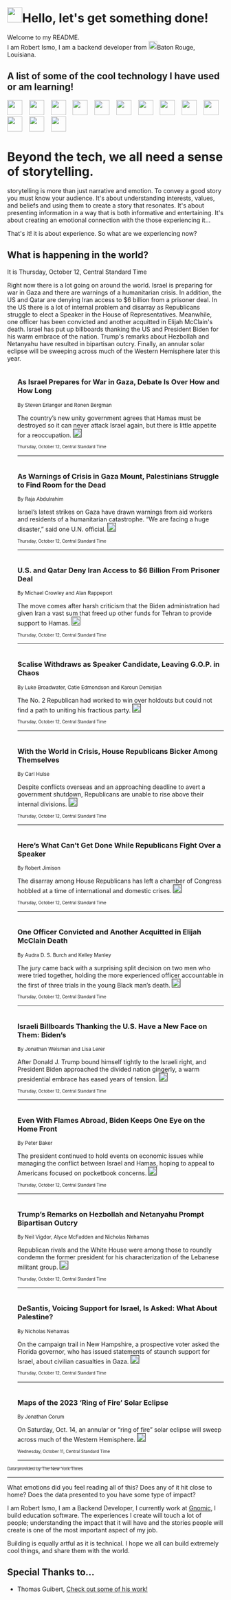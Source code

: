 <h1><img src="https://emojis.slackmojis.com/emojis/images/1643514375/3493/hot-coffee.gif?1643514375" width="35"/>Hello, let's get something done!</h1>

<p>Welcome to my README.<br/>
I am Robert Ismo, I am a backend developer from <img src="https://emojis.slackmojis.com/emojis/images/1638395689/50435/moulin_rouge.png?1638395689" width="20"/>Baton Rouge, Louisiana.</p>
<h2>A list of some of the cool technology I have used or am learning!</h2>
<p>
<img src="https://emojis.slackmojis.com/emojis/images/1643516091/21142/meow_bongotap.gif?1643516091" width="35" alt="">
<img src="https://img.shields.io/badge/Favorite%20Frontend%20Framework-SvelteKit-f83903" alt="">
<img src="https://img.shields.io/badge/Second%20Favorite-Vue-40b581" alt="">
<img src="https://img.shields.io/badge/Most%20Used%20Runtime-Nodejs-78b061" alt="">
<img src="https://emojis.slackmojis.com/emojis/images/1643517416/34482/fire.gif?1643517416" width="35" alt="">
<img src="https://img.shields.io/badge/Javascript%20But%20Better-Typescript-0078ca" alt="">
<img src="https://img.shields.io/badge/Favorite%20Language-Elixir-3e244d" alt="">
<img src="https://img.shields.io/badge/Containerize%20Everything-Docker-6ac9ef" alt="">
<img src="https://emojis.slackmojis.com/emojis/images/1643514596/5999/meow_party.gif?1643514596" width="35" alt="">
<img src="https://img.shields.io/badge/API%20Love%20Language-Graphql-de32a5" alt="">
<img src="https://img.shields.io/badge/Our%20Favorite%20Version%20Controller-Git-e94f33" alt="">
<img src="https://img.shields.io/badge/Favorite%20Database-Redis-d42d1d" alt="">
<img src="https://emojis.slackmojis.com/emojis/images/1643514559/5584/deployparrot.gif?1643514559" width="35" alt="">
<img src="https://img.shields.io/badge/Container%20Interstate-RabbitMQ-f66200" alt="">
<img src="https://img.shields.io/badge/Gotta%20Learn-Kubernetes-316adf" alt="">
<img src="https://img.shields.io/badge/Really%20Mature%20Now-WASM-654fef" alt="">
<img src="https://emojis.slackmojis.com/emojis/images/1666642497/61942/dance_vibe.gif?1666642497" width="35" alt="">
<img src="https://img.shields.io/badge/For%20My%20M1-ARM64-657d96" alt="">
<img src="https://img.shields.io/badge/Loving%20This%20So%20Much-TailwindCSS-17bcb5" alt="">
<img src="https://img.shields.io/badge/Cool%20Build%20Tool-Vite-f9cb24" alt="">
<img src="https://emojis.slackmojis.com/emojis/images/1669231376/62819/working-on-it.gif?1669231376" width="35" alt="">
<img src="https://img.shields.io/badge/Fun%20and%20Easy%20Database-MongoDB-5f8c49" alt="">
<img src="https://img.shields.io/badge/JS%20Life%20Support-NPM-c73737" alt="">
<img src="https://img.shields.io/badge/I%20Liked%20It-DynamoDB-0073b9" alt="">
<img src="https://emojis.slackmojis.com/emojis/images/1643514045/46/question.gif?1643514045" width="35" alt="">
<img src="https://img.shields.io/badge/cool-React-60d6f9" alt="">
<img src="https://img.shields.io/badge/Future%20Big%20Project-Lambda-f37e00" alt="">
<img src="https://img.shields.io/badge/NPM%20But%20Better-PNPM-f1aa07" alt="">
<img src="https://emojis.slackmojis.com/emojis/images/1643514943/9662/fbwow.gif?1643514943" width="35" alt="">
<img src="https://img.shields.io/badge/First%20Language-C-662079" alt="">
<img src="https://img.shields.io/badge/Where%20I%20Deploy%20Frontend-Vercel-000000" alt="">
<img src="https://img.shields.io/badge/Who%20Does%20not%20Want%20an%20App-Swift-f9492a" alt="">
<img src="https://emojis.slackmojis.com/emojis/images/1643514058/151/javascript.png?1643514058" width="35" alt="">
<img src="https://img.shields.io/badge/cool-Python-fbd542" alt="">
<img src="https://img.shields.io/badge/Favorite%20Something-Stripe-656cdc" alt="">
<img src="https://img.shields.io/badge/Of%20Course-HTML5-ed6327" alt="">
<img src="https://emojis.slackmojis.com/emojis/images/1660415405/60731/bomb.gif?1660415405" width="35" alt="">
<img src="https://img.shields.io/badge/hate-CSS-2964ec" alt="">
<img src="https://img.shields.io/badge/Learning-CircleCI-141215" alt="">
<img src="https://img.shields.io/badge/Learning-Rust-fbbb3b" alt="">
<img src="https://emojis.slackmojis.com/emojis/images/1660415397/60712/writing-hand.gif?1660415397" width="35" alt="">
<img src="https://img.shields.io/badge/Dev%20Browser%20of%20Choice-Firefox-cc4e26" alt="">
<img src="https://img.shields.io/badge/Recoverying%20From%20Windows-UNIX-1781e3" alt="">
<img src="https://img.shields.io/badge/LOVE-LogSeq-90c1c2" alt="">
<img src="https://emojis.slackmojis.com/emojis/images/1643514066/223/kirby.gif?1643514066" width="35" alt="">
<img src="https://img.shields.io/badge/Daily%20Driver-MacOS-e6e6e8" alt="">
<img src="https://img.shields.io/badge/Git%20Server-Github-000000" alt="">
<img src="https://img.shields.io/badge/enjoyable-EC2-f17428" alt="">
<img src="https://emojis.slackmojis.com/emojis/images/1643514239/2069/excited.gif?1643514239" width="35" alt="">
</p>
<h1>Beyond the tech, we all need a sense of storytelling.</h1>
<p>storytelling is more than just narrative and emotion. To convey a good story you must know your audience. It's about understanding interests, values, and beliefs and using them to create a story that resonates. It's about presenting information in a way that is both informative and entertaining. It's about creating an emotional connection with the those experiencing it...</p>
<p>That's it! it is about experience. So what are we experiencing now?</p>
<h2>What is happening in the world?</h2>
<p>It is Thursday, October 12, Central Standard Time</p>
<p>
Right now there is a lot going on around the world. Israel is preparing for war in Gaza and there are warnings of a humanitarian crisis. In addition, the US and Qatar are denying Iran access to $6 billion from a prisoner deal. In the US there is a lot of internal problem and disarray as Republicans struggle to elect a Speaker in the House of Representatives. Meanwhile, one officer has been convicted and another acquitted in Elijah McClain&#39;s death. Israel has put up billboards thanking the US and President Biden for his warm embrace of the nation. Trump&#39;s remarks about Hezbollah and Netanyahu have resulted in bipartisan outcry. Finally, an annular solar eclipse will be sweeping across much of the Western Hemisphere later this year.</p>
<ol>
<img src="https://img.shields.io/badge/-world-blue" alt="">
<h3>As Israel Prepares for War in Gaza, Debate Is Over How and How Long</h3>
<sub>By Steven Erlanger and Ronen Bergman</sub>
<p>The country’s new unity government agrees that Hamas must be destroyed so it can never attack Israel again, but there is little appetite for a reoccupation.  <a href=""><img src="https://developer.nytimes.com/files/poweredby_nytimes_30b.png?v=1583354208352" height="20"></a></p>
<sub><sub>Thursday, October 12, Central Standard Time</sub></sub>
<hr/>
<img src="https://img.shields.io/badge/-world-blue" alt="">
<h3>As Warnings of Crisis in Gaza Mount, Palestinians Struggle to Find Room for the Dead</h3>
<sub>By Raja Abdulrahim</sub>
<p>Israel’s latest strikes on Gaza have drawn warnings from aid workers and residents of a humanitarian catastrophe. “We are facing a huge disaster,” said one U.N. official.  <a href=""><img src="https://developer.nytimes.com/files/poweredby_nytimes_30b.png?v=1583354208352" height="20"></a></p>
<sub><sub>Thursday, October 12, Central Standard Time</sub></sub>
<hr/>
<img src="https://img.shields.io/badge/-world-blue" alt="">
<h3>U.S. and Qatar Deny Iran Access to $6 Billion From Prisoner Deal</h3>
<sub>By Michael Crowley and Alan Rappeport</sub>
<p>The move comes after harsh criticism that the Biden administration had given Iran a vast sum that freed up other funds for Tehran to provide support to Hamas.  <a href=""><img src="https://developer.nytimes.com/files/poweredby_nytimes_30b.png?v=1583354208352" height="20"></a></p>
<sub><sub>Thursday, October 12, Central Standard Time</sub></sub>
<hr/>
<img src="https://img.shields.io/badge/-us-blue" alt="">
<h3>Scalise Withdraws as Speaker Candidate, Leaving G.O.P. in Chaos</h3>
<sub>By Luke Broadwater, Catie Edmondson and Karoun Demirjian</sub>
<p>The No. 2 Republican had worked to win over holdouts but could not find a path to uniting his fractious party.  <a href=""><img src="https://developer.nytimes.com/files/poweredby_nytimes_30b.png?v=1583354208352" height="20"></a></p>
<sub><sub>Thursday, October 12, Central Standard Time</sub></sub>
<hr/>
<img src="https://img.shields.io/badge/-us-blue" alt="">
<h3>With the World in Crisis, House Republicans Bicker Among Themselves</h3>
<sub>By Carl Hulse</sub>
<p>Despite conflicts overseas and an approaching deadline to avert a government shutdown, Republicans are unable to rise above their internal divisions.  <a href=""><img src="https://developer.nytimes.com/files/poweredby_nytimes_30b.png?v=1583354208352" height="20"></a></p>
<sub><sub>Thursday, October 12, Central Standard Time</sub></sub>
<hr/>
<img src="https://img.shields.io/badge/-us-blue" alt="">
<h3>Here’s What Can’t Get Done While Republicans Fight Over a Speaker</h3>
<sub>By Robert Jimison</sub>
<p>The disarray among House Republicans has left a chamber of Congress hobbled at a time of international and domestic crises.  <a href=""><img src="https://developer.nytimes.com/files/poweredby_nytimes_30b.png?v=1583354208352" height="20"></a></p>
<sub><sub>Thursday, October 12, Central Standard Time</sub></sub>
<hr/>
<img src="https://img.shields.io/badge/-us-blue" alt="">
<h3>One Officer Convicted and Another Acquitted in Elijah McClain Death</h3>
<sub>By Audra D. S. Burch and Kelley Manley</sub>
<p>The jury came back with a surprising split decision on two men who were tried together, holding the more experienced officer accountable in the first of three trials in the young Black man’s death.  <a href=""><img src="https://developer.nytimes.com/files/poweredby_nytimes_30b.png?v=1583354208352" height="20"></a></p>
<sub><sub>Thursday, October 12, Central Standard Time</sub></sub>
<hr/>
<img src="https://img.shields.io/badge/-us-blue" alt="">
<h3>Israeli Billboards Thanking the U.S. Have a New Face on Them: Biden’s</h3>
<sub>By Jonathan Weisman and Lisa Lerer</sub>
<p>After Donald J. Trump bound himself tightly to the Israeli right, and President Biden approached the divided nation gingerly, a warm presidential embrace has eased years of tension.  <a href=""><img src="https://developer.nytimes.com/files/poweredby_nytimes_30b.png?v=1583354208352" height="20"></a></p>
<sub><sub>Thursday, October 12, Central Standard Time</sub></sub>
<hr/>
<img src="https://img.shields.io/badge/-us-blue" alt="">
<h3>Even With Flames Abroad, Biden Keeps One Eye on the Home Front</h3>
<sub>By Peter Baker</sub>
<p>The president continued to hold events on economic issues while managing the conflict between Israel and Hamas, hoping to appeal to Americans focused on pocketbook concerns.  <a href=""><img src="https://developer.nytimes.com/files/poweredby_nytimes_30b.png?v=1583354208352" height="20"></a></p>
<sub><sub>Thursday, October 12, Central Standard Time</sub></sub>
<hr/>
<img src="https://img.shields.io/badge/-us-blue" alt="">
<h3>Trump’s Remarks on Hezbollah and Netanyahu Prompt Bipartisan Outcry</h3>
<sub>By Neil Vigdor, Alyce McFadden and Nicholas Nehamas</sub>
<p>Republican rivals and the White House were among those to roundly condemn the former president for his characterization of the Lebanese militant group.  <a href=""><img src="https://developer.nytimes.com/files/poweredby_nytimes_30b.png?v=1583354208352" height="20"></a></p>
<sub><sub>Thursday, October 12, Central Standard Time</sub></sub>
<hr/>
<img src="https://img.shields.io/badge/-us-blue" alt="">
<h3>DeSantis, Voicing Support for Israel, Is Asked: What About Palestine?</h3>
<sub>By Nicholas Nehamas</sub>
<p>On the campaign trail in New Hampshire, a prospective voter asked the Florida governor, who has issued statements of staunch support for Israel, about civilian casualties in Gaza.  <a href=""><img src="https://developer.nytimes.com/files/poweredby_nytimes_30b.png?v=1583354208352" height="20"></a></p>
<sub><sub>Thursday, October 12, Central Standard Time</sub></sub>
<hr/>
<img src="https://img.shields.io/badge/-science-blue" alt="">
<h3>Maps of the 2023 ‘Ring of Fire’ Solar Eclipse</h3>
<sub>By Jonathan Corum</sub>
<p>On Saturday, Oct. 14, an annular or “ring of fire” solar eclipse will sweep across much of the Western Hemisphere.  <a href=""><img src="https://developer.nytimes.com/files/poweredby_nytimes_30b.png?v=1583354208352" height="20"></a></p>
<sub><sub>Wednesday, October 11, Central Standard Time</sub></sub>
<hr/>
</ol>
<a href="https://developer.nytimes.com"><sub><sub>Data provided by The New York Times</sub></sub></a>
<hr/>
<p>What emotions did you feel reading all of this? Does any of it hit close to home? Does the data presented to you have some type of impact?</p>
<p>I am Robert Ismo, I am a Backend Developer, I currently work at <a href="https://gnomic.education/">Gnomic</a>, I build education software. The experiences I create will touch a lot of people; understanding the impact that it will have and the stories people will create is one of the most important aspect of my job.</p>
<p>Building is equally artful as it is technical. I hope we all can build extremely cool things, and share them with the world.</p>
<h2>Special Thanks to...</h2>
<ul>
<li>Thomas Guibert, <a href="https://github.com/thmsgbrt/thmsgbrt">Check out some of his work!</a></li>
</ul>